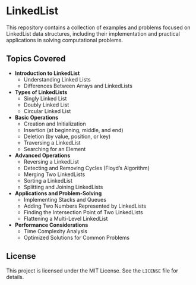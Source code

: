 # LinkedList

This repository contains a collection of examples and problems focused on LinkedList data structures, including their implementation and practical applications in solving computational problems.

## Topics Covered
- **Introduction to LinkedList**
  - Understanding Linked Lists
  - Differences Between Arrays and LinkedLists
- **Types of LinkedLists**
  - Singly Linked List
  - Doubly Linked List
  - Circular Linked List
- **Basic Operations**
  - Creation and Initialization
  - Insertion (at beginning, middle, and end)
  - Deletion (by value, position, or key)
  - Traversing a LinkedList
  - Searching for an Element
- **Advanced Operations**
  - Reversing a LinkedList
  - Detecting and Removing Cycles (Floyd’s Algorithm)
  - Merging Two LinkedLists
  - Sorting a LinkedList
  - Splitting and Joining LinkedLists
- **Applications and Problem-Solving**
  - Implementing Stacks and Queues
  - Adding Two Numbers Represented by LinkedLists
  - Finding the Intersection Point of Two LinkedLists
  - Flattening a Multi-Level LinkedList
- **Performance Considerations**
  - Time Complexity Analysis
  - Optimized Solutions for Common Problems

## License
This project is licensed under the MIT License. See the `LICENSE` file for details.
